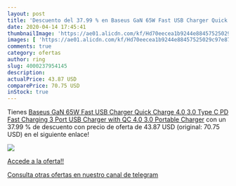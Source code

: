 ```yaml
---
layout: post
title: 'Descuento del 37.99 % en Baseus GaN 65W Fast USB Charger Quick Ch'
date: 2020-04-14 17:45:41
thumbnailImage: 'https://ae01.alicdn.com/kf/Hd70eecea1b9244e88457525029c97e87S/Baseus-GaN-65W-Fast-USB-Charger-Quick-Charge-4-0-3-0-Type-C-PD-Fast.jpg_350x350._SL200_.jpg'
images: [ 'https://ae01.alicdn.com/kf/Hd70eecea1b9244e88457525029c97e87S/Baseus-GaN-65W-Fast-USB-Charger-Quick-Charge-4-0-3-0-Type-C-PD-Fast.jpg_350x350._SL200_.jpg' ]
comments: true
category: ofertas
author: ring
slug: 4000237954145
description:
actualPrice: 43.87 USD
comparePrice: 70.75 USD
inStock: true
---
```


Tienes [Baseus GaN 65W Fast USB Charger Quick Charge 4.0 3.0 Type C PD Fast Charging 3 Port USB Charger with QC 4.0 3.0 Portable Charger](https://www.amazon.com/dp/4000237954145/?tag=redken08-20) con un 37.99 % de descuento con precio de oferta de 43.87 USD (original: 70.75 USD) en el siguiente enlace!

[![](https://ae01.alicdn.com/kf/Hd70eecea1b9244e88457525029c97e87S/Baseus-GaN-65W-Fast-USB-Charger-Quick-Charge-4-0-3-0-Type-C-PD-Fast.jpg_350x350._SL200_.jpg)](https://www.amazon.com/dp/4000237954145/?tag=redken08-20)

[Accede a la oferta!!](https://www.amazon.com/dp/4000237954145/?tag=redken08-20)

[Consulta otras ofertas en nuestro canal de telegram](https://t.me/s/ofertas25)
